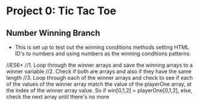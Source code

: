 # Project 0: Tic Tac Toe
## Number Winning Branch

* This is set up to test out the winning conditions methods setting HTML ID's to numbers and using numbers as the winning conditions patterns. 

//ES6+
//1. Loop through the winner arrays and save the winning arrays to a winner variable
//2. Check if both are arrays and also if they have the same length
//3. Loop through each of the winner arrays and check to see if each of the values of the winner array match the value of the playerOne array, at the index of the winner array value. So if win[0,1,2] = playerOne[0,1,2], else, check the next array until there's no more 